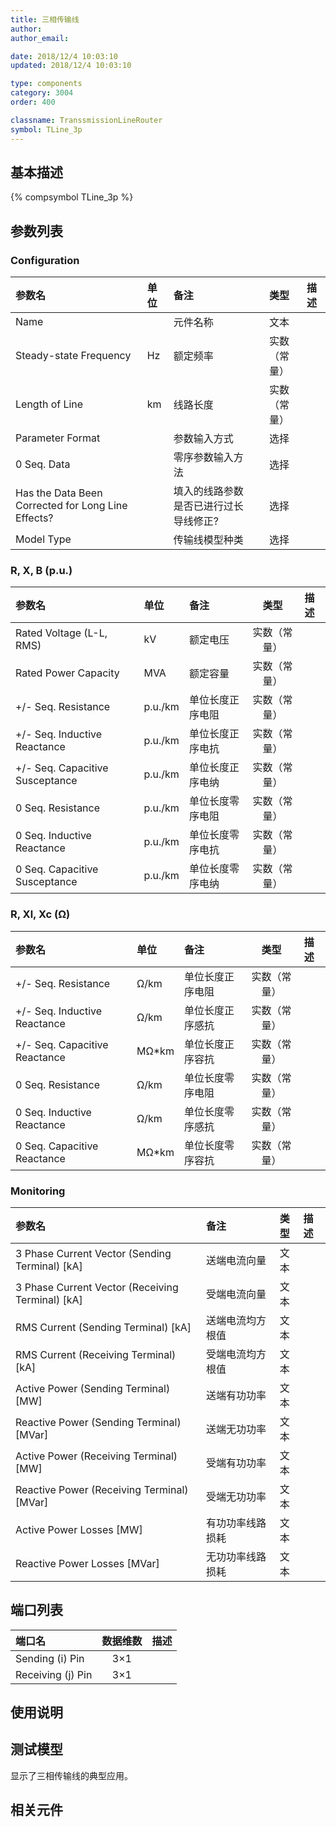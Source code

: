 ```yaml
---
title: 三相传输线
author: 
author_email:

date: 2018/12/4 10:03:10
updated: 2018/12/4 10:03:10

type: components
category: 3004
order: 400

classname: TranssmissionLineRouter
symbol: TLine_3p
---
```

## 基本描述
{% compsymbol TLine_3p %}

## 参数列表
### Configuration
| 参数名 | 单位 | 备注 | 类型 | 描述 |
| :--- | :--- | :--- | :--: | :--- |
| Name |  | 元件名称 | 文本 |  |
| Steady-state Frequency | Hz | 额定频率 | 实数（常量） |  |
| Length of Line | km | 线路长度 | 实数（常量） |  |
| Parameter Format |  | 参数输入方式 | 选择 |  |
| 0 Seq. Data |  | 零序参数输入方法 | 选择 |  |
| Has the Data Been Corrected for Long Line Effects? |  | 填入的线路参数是否已进行过长导线修正? | 选择 |  |
| Model Type |  | 传输线模型种类 | 选择 |  |

### R, X, B (p.u.)
| 参数名 | 单位 | 备注 | 类型 | 描述 |
| :--- | :--- | :--- | :--: | :--- |
| Rated Voltage (L-L, RMS) | kV | 额定电压 | 实数（常量） |  |
| Rated Power Capacity | MVA | 额定容量 | 实数（常量） |  |
| +/- Seq. Resistance | p.u./km | 单位长度正序电阻 | 实数（常量） |  |
| +/- Seq. Inductive Reactance | p.u./km | 单位长度正序电抗 | 实数（常量） |  |
| +/- Seq. Capacitive Susceptance | p.u./km | 单位长度正序电纳 | 实数（常量） |  |
| 0 Seq. Resistance | p.u./km | 单位长度零序电阻 | 实数（常量） |  |
| 0 Seq. Inductive Reactance | p.u./km | 单位长度零序电抗 | 实数（常量） |  |
| 0 Seq. Capacitive Susceptance | p.u./km | 单位长度零序电纳 | 实数（常量） |  |

### R, Xl, Xc (Ω)
| 参数名 | 单位 | 备注 | 类型 | 描述 |
| :--- | :--- | :--- | :--: | :--- |
| +/- Seq. Resistance | Ω/km | 单位长度正序电阻 | 实数（常量） |  |
| +/- Seq. Inductive Reactance | Ω/km | 单位长度正序感抗 | 实数（常量） |  |
| +/- Seq. Capacitive Reactance | MΩ*km | 单位长度正序容抗 | 实数（常量） |  |
| 0 Seq. Resistance | Ω/km | 单位长度零序电阻 | 实数（常量） |  |
| 0 Seq. Inductive Reactance | Ω/km | 单位长度零序感抗 | 实数（常量） |  |
| 0 Seq. Capacitive Reactance | MΩ*km | 单位长度零序容抗 | 实数（常量） |  |

### Monitoring
| 参数名 | 备注 | 类型 | 描述 |
| :--- | :--- | :--: | :--- |
| 3 Phase Current Vector (Sending Terminal) \[kA\] | 送端电流向量 | 文本 |  |
| 3 Phase Current Vector (Receiving Terminal) \[kA\] | 受端电流向量 | 文本 |  |
| RMS Current (Sending Terminal) \[kA\] | 送端电流均方根值 | 文本 |  |
| RMS Current (Receiving Terminal) \[kA\] | 受端电流均方根值 | 文本 |  |
| Active Power (Sending Terminal) \[MW\] | 送端有功功率 | 文本 |  |
| Reactive Power (Sending Terminal) \[MVar\] | 送端无功功率 | 文本 |  |
| Active Power (Receiving Terminal) \[MW\] | 受端有功功率 | 文本 |  |
| Reactive Power (Receiving Terminal) \[MVar\] | 受端无功功率 | 文本 |  |
| Active Power Losses \[MW\] | 有功功率线路损耗 | 文本 |  |
| Reactive Power Losses \[MVar\] | 无功功率线路损耗 | 文本 |  |


## 端口列表

| 端口名 | 数据维数 | 描述 |
| :--- | :--:  | :--- |
| Sending (i) Pin | 3×1 | |                   
| Receiving (j) Pin | 3×1 | |                   

## 使用说明


## 测试模型
[<test name>](<test link>)显示了三相传输线的典型应用。

## 相关元件


